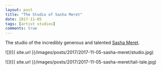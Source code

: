 ```yaml
---
layout: post
title: "The Studio of Sasha Meret"
date: 2017-11-05
tags: [artist studios]
comments: true
---
```

The studio of the incredibly generous and talented [Sasha Meret](https://www.artsy.net/sasha-meret).

![]({{ site.url }}/images/posts/2017/2017-11-05-sasha-meret/studio.jpg)

![]({{ site.url }}/images/posts/2017/2017-11-05-sasha-meret/tail-tale.jpg)

